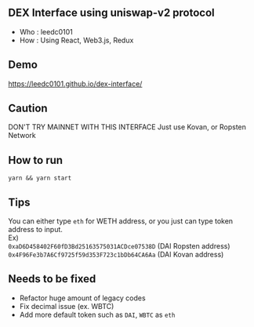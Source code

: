 ## DEX Interface using uniswap-v2 protocol

- Who : leedc0101
- How : Using React, Web3.js, Redux

## Demo

https://leedc0101.github.io/dex-interface/

## Caution

DON'T TRY MAINNET WITH THIS INTERFACE
Just use Kovan, or Ropsten Network

## How to run

`yarn && yarn start`

## Tips

You can either type `eth` for WETH address, or you just can type token address to input.
<br>
Ex) <br>
`0xaD6D458402F60fD3Bd25163575031ACDce07538D` (DAI Ropsten address) <br>
`0x4F96Fe3b7A6Cf9725f59d353F723c1bDb64CA6Aa` (DAI Kovan address)

## Needs to be fixed

- Refactor huge amount of legacy codes
- Fix decimal issue (ex. WBTC)
- Add more default token such as `DAI`, `WBTC` as `eth`
